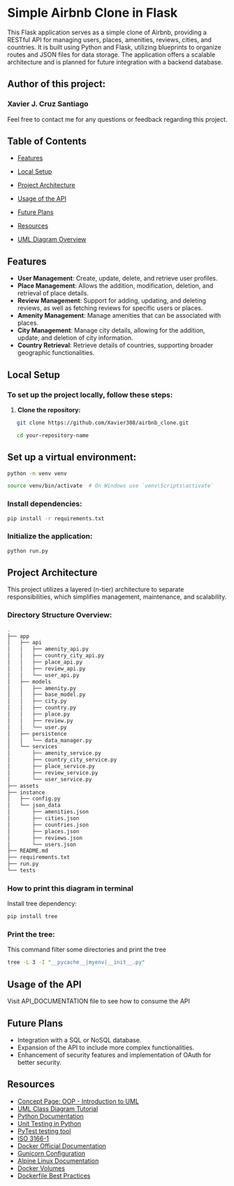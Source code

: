 # Simple Airbnb Clone in Flask

This Flask application serves as a simple clone of Airbnb, providing a RESTful API for managing users, places, amenities, reviews, cities, and countries. It is built using Python and Flask, utilizing blueprints to organize routes and JSON files for data storage. The application offers a scalable architecture and is planned for future integration with a backend database.

## Author of this project:
### **Xavier J. Cruz Santiago**

Feel free to contact me for any questions or feedback regarding this project.

## Table of Contents

- [Features](#features)
- [Local Setup](#local-setup)
- [Project Architecture](#project-architecture)
- [Usage of the API](#usage-of-the-api)
- [Future Plans](#future-plans)
- [Resources](#resources)

- [UML Diagram Overview](#uml-diagram-overview)


## Features

- **User Management**: Create, update, delete, and retrieve user profiles.
- **Place Management**: Allows the addition, modification, deletion, and retrieval of place details.
- **Review Management**: Support for adding, updating, and deleting reviews, as well as fetching reviews for specific users or places.
- **Amenity Management**: Manage amenities that can be associated with places.
- **City Management**: Manage city details, allowing for the addition, update, and deletion of city information.
- **Country Retrieval**: Retrieve details of countries, supporting broader geographic functionalities.


## Local Setup

### To set up the project locally, follow these steps:

1. **Clone the repository:**
```bash
   git clone https://github.com/Xavier308/airbnb_clone.git
```
```bash
   cd your-repository-name
```
## Set up a virtual environment:


```bash
python -m venv venv

source venv/bin/activate  # On Windows use `venv\Scripts\activate`
```
### Install dependencies:

```bash
pip install -r requirements.txt
```
### Initialize the application:

```bash
python run.py
```

## Project Architecture
This project utilizes a layered (n-tier) architecture to separate responsibilities, which simplifies management, maintenance, and scalability.

### Directory Structure Overview:
```bash
.
├── app
│   ├── api
│   │   ├── amenity_api.py
│   │   ├── country_city_api.py
│   │   ├── place_api.py
│   │   ├── review_api.py
│   │   └── user_api.py
│   ├── models
│   │   ├── amenity.py
│   │   ├── base_model.py
│   │   ├── city.py
│   │   ├── country.py
│   │   ├── place.py
│   │   ├── review.py
│   │   └── user.py
│   ├── persistence
│   │   └── data_manager.py
│   └── services
│       ├── amenity_service.py
│       ├── country_city_service.py
│       ├── place_service.py
│       ├── review_service.py
│       └── user_service.py
├── assets
├── instance
│   ├── config.py
│   └── json_data
│       ├── amenities.json
│       ├── cities.json
│       ├── countries.json
│       ├── places.json
│       ├── reviews.json
│       └── users.json
├── README.md
├── requirements.txt
├── run.py
└── tests
```
### How to print this diagram in terminal

Install tree dependency:
```bash
pip install tree
```
### Print the tree:
This command filter some directories and print the tree
```bash
tree -L 3 -I "__pycache__|myenv|__init__.py"
```
## Usage of the API
Visit API_DOCUMENTATION file to see how to consume the API


## Future Plans
- Integration with a SQL or NoSQL database.
- Expansion of the API to include more complex functionalities.
- Enhancement of security features and implementation of OAuth for better security.

## Resources

- [Concept Page: OOP - Introduction to UML](https://intranet.hbtn.io/concepts/1166)
- [UML Class Diagram Tutorial](https://www.lucidchart.com/pages/uml-class-diagram)
- [Python Documentation](https://docs.python.org/3/)
- [Unit Testing in Python](https://docs.pytest.org/en/8.2.x/)
- [PyTest testing tool](https://docs.python.org/3/library/unittest.html)
- [ISO 3166-1](https://www.iso.org/iso-3166-country-codes.html)
- [Docker Official Documentation](https://docs.docker.com/)
- [Gunicorn Configuration](https://docs.gunicorn.org/en/stable/configure.html)
- [Alpine Linux Documentation](https://wiki.alpinelinux.org/wiki/Main_Page)
- [Docker Volumes](https://docs.docker.com/storage/)
- [Dockerfile Best Practices](https://docs.docker.com/build/building/best-practices/)
